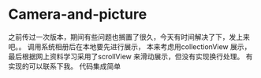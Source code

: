 # Camera-and-picture
之前传过一次版本，期间有些问题也搁置了很久，今天有时间解决了下，发上来吧。。 调用系统相册后在本地要先进行展示， 本来考虑用collectionView 展示，最后根据网上资料学习采用了scrollView 来滑动展示，但没有实现换行处理。 有实现的可以联系下我。 代码集成简单
